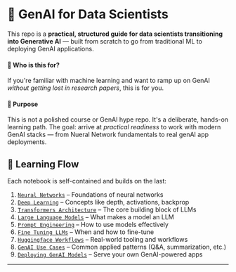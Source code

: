 # 🧠 GenAI for Data Scientists

This repo is a **practical, structured guide for data scientists transitioning into Generative AI** — built from scratch to go from traditional ML to deploying GenAI applications.

#### 🎯 Who is this for?
If you're familiar with machine learning and want to ramp up on GenAI *without getting lost in research papers*, this is for you.

#### 🧪 Purpose
This is not a polished course or GenAI hype repo. It's a deliberate, hands-on learning path. 
The goal: arrive at *practical readiness* to work with modern GenAI stacks — from Nueral Network fundamentals to real genAI app deployments.

## 🧱 Learning Flow

Each notebook is self-contained and builds on the last:

1. [`Neural Networks`](./98_html_exports/01_neural_networks.html) – Foundations of neural networks  
2. [`Deep Learning`](./98_html_exports/02_deep_learning.html) – Concepts like depth, activations, backprop  
3. [`Transformers Architecture`](./98_html_exports/03_transformers_architecture.html) – The core building block of LLMs  
4. [`Large Language Models`](./98_html_exports/04_large_language_models.html) – What makes a model an LLM  
5. [`Prompt Engineering`](./98_html_exports/05_prompt_engineering.html) – How to use models effectively  
6. [`Fine Tuning LLMs`](./98_html_exports/06_fine_tuning_llms.html) – When and how to fine-tune  
7. [`Huggingface Workflows`](./98_html_exports/07_huggingface_workflows.html) – Real-world tooling and workflows  
8. [`GenAI Use Cases`](./98_html_exports/08_genai_use_cases.html) – Common applied patterns (Q&A, summarization, etc.)  
9. [`Deploying GenAI Models`](./98_html_exports/09_deploying_genai_models.html) – Serve your own GenAI-powered apps

---
